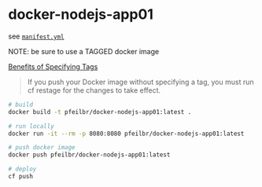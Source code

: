 # docker-nodejs-app01

see [`manifest.yml`](manifest.yml)

NOTE: be sure to use a TAGGED docker image

[Benefits of Specifying Tags](https://docs.cloudfoundry.org/devguide/deploy-apps/push-docker.html#tag)

> If you push your Docker image without specifying a tag, you must run cf restage for the changes to take effect.


```sh
# build
docker build -t pfeilbr/docker-nodejs-app01:latest .

# run locally
docker run -it --rm -p 8080:8080 pfeilbr/docker-nodejs-app01:latest

# push docker image
docker push pfeilbr/docker-nodejs-app01:latest

# deploy
cf push
```